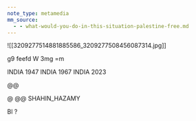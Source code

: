 ```yaml
---
note_type: metamedia
mm_source:
  - - what-would-you-do-in-this-situation-palestine-free.md
---
```


![[3209277514881885586_3209277508456087314.jpg]]

g9 feefd W 3mg =m

INDIA 1947 INDIA 1967 INDIA 2023

@@

@ @@ SHAHIN_HAZAMY

Bl ?


